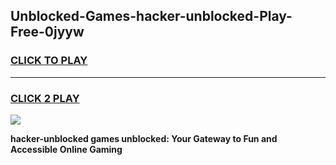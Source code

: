 
## Unblocked-Games-hacker-unblocked-Play-Free-0jyyw
<h3>
<a href="https://premium76.site?title=hacker-unblocked&ref=10A">CLICK TO PLAY</a></h3>
<hr>

<h3>
<a href="https://premium76.site?title=hacker-unblocked&ref=10A">CLICK 2 PLAY</a>
  
</h3>

<a href="https://premium76.site?title=hacker-unblocked&ref=10A"><img src="https://clearcache.store/games.png"></a>


**hacker-unblocked games unblocked: Your Gateway to Fun and Accessible Online Gaming**
